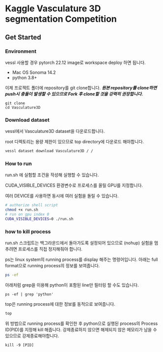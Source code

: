# Kaggle Vasculature 3D segmentation Competition

## Get Started

### Environment

vessl 사용할 경우 pytorch 22.12 image로 workspace deploy 하면 됩니다.

- Mac OS Sonoma 14.2
- python 3.8+

이제 프로젝트 폴더에 repository를 git clone합니다. ***원본 repository를 clone하면 push시 충돌이 발생할 수 있으므로 Fork 후 clone할 것을 강력히 권장합니다.***
```
git clone
cd Vasculature3D
```

### Download dataset

vessl에서 Vasculature3D dataset을 다운로드합니다.

root 디렉토리는 용량 제한이 있으므로 top directory에 다운로드 해야합니다.

```sh
vessl dataset download Vasculature3D / /
```

### How to run

run.sh 에 실험할 조건을 작성해 실행할 수 있습니다.

CUDA_VISIBLE_DEVICES 환경변수로 프로세스를 올릴 GPU를 지정합니다.

여러 DEVICE를 사용하면 동시에 여러 실험을 돌릴 수 있습니다.

```sh
# authorize shell script
chmod +x run.sh
# run on gpu index 0
CUDA_VISIBLE_DEVICES=0 ./run.sh
```

### how to kill process 

run.sh 스크립트는 백그라운드에서 돌아가도록 설정되어 있으므로 (nohup) 실험을 멈추려면 프로세스를 직접 정지해줘야 합니다.

ps는 linux system의 running process를 display 해주는 명령어입니다.
아래는 full format으로 running process의 정보를 보여줍니다.
```sh
ps -ef
```

아래처럼 grep을 이용해 python이 포함된 line만 필터링 할 수도 있습니다.
```
ps -ef | grep 'python'
```

top은 running process에 대한 정보를 동적으로 보여줍니다.
```sh
top
```

위 방법으로 running process를 확인한 후 python으로 실행된 process의 Process ID(PID)를 지정해 kill 해줍니다.
강제종료하지 않으면 해제되지 않은 메모리가 남을 수 있으므로 강제종료해야합니다.

```
kill -9 [PID]
```



